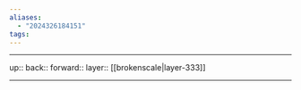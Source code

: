 ```yaml
---
aliases:
  - "2024326184151"
tags:
---
```




***

up:: 
back:: 
forward:: 
layer:: [[brokenscale|layer-333]]

***
